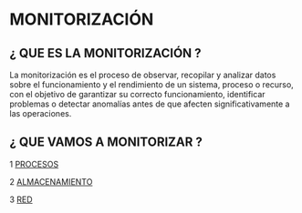# MONITORIZACIÓN

## ¿ QUE ES LA MONITORIZACIÓN ?
La monitorización es el proceso de observar, recopilar y analizar datos sobre el funcionamiento y el rendimiento de un sistema, proceso o recurso, con el objetivo de garantizar su correcto funcionamiento, identificar problemas o detectar anomalías antes de que afecten significativamente a las operaciones.

## ¿ QUE VAMOS A MONITORIZAR ?
1 [PROCESOS](PROCESOS.md)

2 [ALMACENAMIENTO](ALMACENAMIENTO.md)

3 [RED](RED.md)
